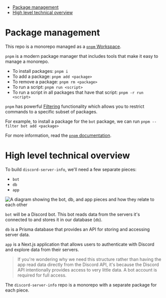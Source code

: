 - [Package management](#package-management)
- [High level technical overview](#high-level-technical-overview)

# Package management

This repo is a monorepo managed as a
[`pnpm` Workspace](https://pnpm.io/workspaces).

`pnpm` is a modern package manager that includes tools that make it easy to
manage a monorepo.

- To install packages: `pnpm i`
- To add a package: `pnpm add <package>`
- To remove a package: `pnpm rm <package>`
- To run a script: `pnpm run <script>`
- To run a script in all packages that have that script: `pnpm -r run <script>`

`pnpm` has powerful [Filtering](https://pnpm.io/filtering) functionality which
allows you to restrict commands to a specific subset of packages.

For example, to install a package for the `bot` package, we can run
`pnpm --filter bot add <package>`

For more information, read the [`pnpm` documentation](https://pnpm.io/).

# High level technical overview

To build `discord-server-info`, we'll need a few separate pieces:

- `bot`
- `db`
- `app`

![A diagram showing the bot, db, and app pieces and how they relate to each other](https://dev-to-uploads.s3.amazonaws.com/uploads/articles/9davjf2uj8bz0fcpnkiw.png)

`bot` will be a Discord bot. This bot reads data from the servers it's connected
to and stores it in our database (`db`).

`db` is a Prisma database that provides an API for storing and accessing server
data.

`app` is a Next.js application that allows users to authenticate with Discord
and explore data from their servers.

> If you're wondering why we need this structure rather than having the app read
> data directly from the Discord API, it's because the Discord API intentionally
> provides access to very little data. A bot account is required for full
> access.

The `discord-server-info` repo is a monorepo with a separate package for each
piece.
